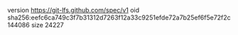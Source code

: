 version https://git-lfs.github.com/spec/v1
oid sha256:eefc6ca749c3f7b31312d7263f12a33c9251efde72a7b25ef6f5e72f2c144086
size 24227
